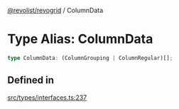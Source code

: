 [@revolist/revogrid](README.md) / ColumnData

# Type Alias: ColumnData

```ts
type ColumnData: (ColumnGrouping | ColumnRegular)[];
```

## Defined in

[src/types/interfaces.ts:237](https://github.com/revolist/revogrid/blob/ad41fd58f9a9de46c1cfbe02ca82c22180ee685c/src/types/interfaces.ts#L237)
